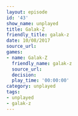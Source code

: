 ```yaml
---
layout: episode
id: '43'
show_name: unplayed
title: Galak-Z
friendly_title: galak-z
date: 10/08/2017
source_url: 
games:
- name: Galak-Z
  friendly_name: galak-z
  source_url: 
  decision: 
  play_time: '00:00:00'
category: unplayed
tags:
- unplayed
- galak-z
---
```

